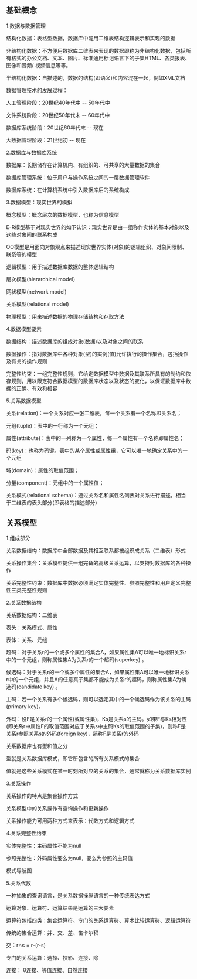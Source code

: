 ## 基础概念

1.数据与数据管理

结构化数据：表格型数据，数据库中能用二维表结构逻辑表示和实现的数据

非结构化数据：不方便用数据库二维表来表现的数据即称为非结构化数据，包括所有格式的办公文档、文本、图片、标准通用标记语言下的子集HTML、各类报表、图像和音频/ 视频信息等等。

半结构化数据：自描述的，数据的结构(即语义)和内容混在一起，例如XML文档

数据管理技术的发展过程：

人工管理阶段：20世纪40年代中 -- 50年代中

文件系统阶段：20世纪50年代末 -- 60年代中

数据库系统阶段：20世纪60年代末 -- 现在

大数据管理阶段：21世纪初 -- 现在

2.数据库与数据库系统

数据库：长期储存在计算机内、有组织的、可共享的大量数据的集合

数据库管理系统：位于用户与操作系统之间的一层数据管理软件

数据库系统：在计算机系统中引入数据库后的系统构成 

3.数据模型：现实世界的模拟

概念模型：概念层次的数据模型，也称为信息模型

E-R模型基于对现实世界的如下认识：现实世界是由一组称作实体的基本对象以及这些对象间的联系构成

OO模型是用面向对象观点来描述现实世界实体(对象)的逻辑组织、对象间限制、联系等的模型

逻辑模型：用于描述数据库数据的整体逻辑结构 

层次模型(hierarchical model)

网状模型(network model)

关系模型(relational model)

物理模型：用来描述数据的物理存储结构和存取方法

4.数据模型要素

数据结构：描述数据库的组成对象(数据)以及对象之间的联系 

数据操作：指对数据库中各种对象(型)的实例(值)允许执行的操作集合，包括操作及有关的操作规则 

完整性约束：一组完整性规则，它给定数据模型中数据及其联系所具有的制约和依存规则，用以限定符合数据模型的数据库状态以及状态的变化，以保证数据库中数据的正确、有效和相容

5.关系数据模型

关系(relation)：一个关系对应一张二维表，每一个关系有一个名称即关系名；

元组(tuple)：表中的一行称为一个元组；

属性(attribute)：表中的一列称为一个属性，每一个属性有一个名称即属性名；

码(key)：也称为码键。表中的某个属性或属性组，它可以唯一地确定关系中的一个元组

域(domain)：属性的取值范围；

分量(component)：元组中的一个属性值；

关系模式(relational schema)：通过关系名和属性名列表对关系进行描述，相当于二维表的表头部分(即表格的描述部分)

## 关系模型

1.组成部分

关系数据结构：数据库中全部数据及其相互联系都被组织成关系（二维表）形式

关系操作集合：关系模型提供一组完备的高级关系运算，以支持对数据库的各种操作

关系完整性约束：数据库中数据必须满足实体完整性、参照完整性和用户定义完整性三类完整性规则

 2.关系数据结构

关系数据结构：二维表

表头：关系模式、属性

表体：关系、元组 

超码：对于关系r的一个或多个属性的集合A，如果属性集A可以唯一地标识关系r中的一个元组，则称属性集A为关系r的一个超码(superkey) 。 

候选码：对于关系r的一个或多个属性的集合A，如果属性集A可以唯一地标识关系r中的一个元组，并且A的任意真子集都不能成为关系r的超码，则称属性集A为候选码(candidate key) 。

主码：若一个关系有多个候选码，则可以选定其中的一个候选码作为该关系的主码 (primary key)。

外码：设F是关系r的一个属性(或属性集)，Ks是关系s的主码。如果F与Ks相对应(即关系r中属性F的取值范围对应于关系s中主码Ks的取值范围的子集)，则称F是关系r参照关系s的外码(foreign key)，简称F是关系r的外码

关系数据库也有型和值之分

型就是关系数据库模式，即它所包含的所有关系模式的集合

值就是这些关系模式在某一时刻所对应的关系的集合，通常就称为关系数据库实例 

3.关系操作

关系操作的特点是集合操作方式

关系模型中的关系操作有查询操作和更新操作

关系操作能力可用两种方式来表示：代数方式和逻辑方式

4.关系完整性约束

实体完整性：主码属性不能为null

参照完整性：外码属性要么为null，要么为参照的主码值

模式导航图

5.关系代数

一种抽象的查询语言，是关系数据操纵语言的一种传统表达方式

运算对象、运算符、运算结果是运算的三大要素

运算符包括四类：集合运算符、专门的关系运算符、算术比较运算符、逻辑运算符

传统的集合运算：并、交、差、笛卡尔积

交：r∩s = r-(r-s)

专门的关系运算：选择、投影、连接、除

连接： θ连接、等值连接、自然连接

 


